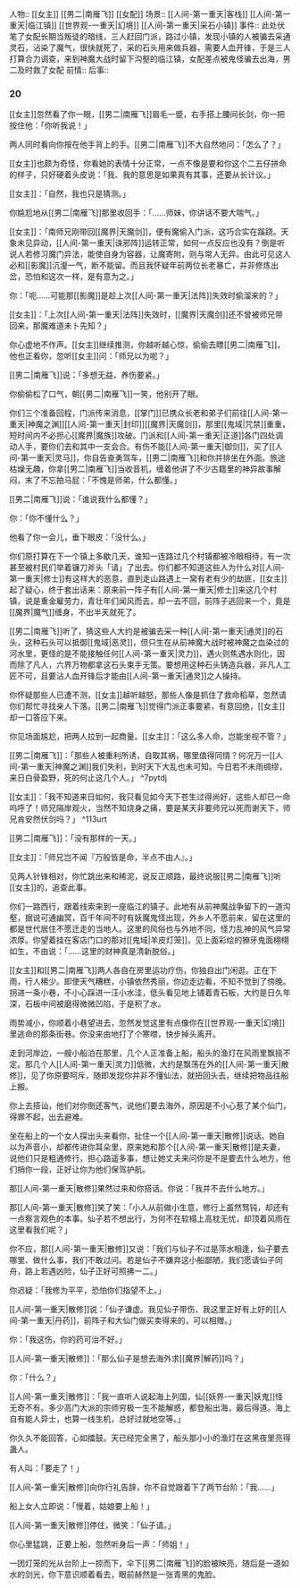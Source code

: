 人物:: [[女主]] [[男二|南雁飞]] [[女配]]
场景:: [[人间-第一重天|客栈]] [[人间-第一重天|临江镇]] [[世界观-一重天|幻境]] [[人间-第一重天|采石小镇]]
事件:: 此处伏笔了女配长期当叛徒的暗线，三人赶回门派，路过小镇，发现小镇的人被骗去采通灵石，沾染了魔气，很快就死了，采的石头用来做兵器，需要人血开锋，于是三人打算合力调查，来到神魔大战时留下沟壑的临江镇，女配差点被鬼怪骗去出海，男二及时救了女配
前情:: 
后事:: 


### 20

[[女主]]忽然看了你一眼，[[男二|南雁飞]]眉毛一蹙，右手搭上腰间长剑，你一把按住他：「你听我说！」

两人同时看向你按在他手背上的手。[[男二|南雁飞]]不大自然地问：「怎么了？」

[[女主]]也颇为奇怪，你看她的表情十分正常，一点不像是要和你这个二五仔拼命的样子，只好硬着头皮说：「我、我的意思是如果真有其事，还要从长计议。」

[[女主]]：「自然，我也只是猜测。」

你尴尬地从[[男二|南雁飞]]那里收回手：「……师妹，你讲话不要大喘气。」

[[女主]]：「南师兄刚带回[[魔界|天魔剑]]，便有魔偷入门派，这巧合实在蹊跷。天象未见异动，[[人间-第一重天|诛邪阵]]运转正常，如何一点反应也没有？倒是听说人若修习魔门异法，能使自身为容器，让魔寄附，则与常人无异。由此可见这人必和[[影魔]]沆瀣一气，断不能留。而且我怀疑年前两位长老暴亡，并非修炼出岔，恐怕和这次一样，是有意为之。」

你：「呃……可能那[[影魔]]是趁上次[[人间-第一重天|法阵]]失效时偷溜来的？」

[[女主]]：「上次[[人间-第一重天|法阵]]失效时，[[魔界|天魔剑]]还不曾被师兄带回来，那魔难道未卜先知？」

你心虚地不作声。[[女主]]继续推测，你越听越心惊，偷偷去瞟[[男二|南雁飞]]，他也正看你，忽听[[女主]]问：「师兄以为呢？」

[[男二|南雁飞]]说：「多想无益，养伤要紧。」

你偷偷松了口气，朝[[男二|南雁飞]]一笑，他别开了眼。

你们三个准备回程，门派传来消息，[[掌门]]已携众长老和弟子们前往[[人间-第一重天|神魔之渊]][[人间-第一重天|封印]][[魔界|天魔剑]]，那里[[鬼域|咒禁]]重重，短时间内不必担心[[魔界|魔族]]攻破。门派和[[人间-第一重天|正道]]各门四处调动人手，要你们去和其中一支会合。有伤不能[[人间-第一重天|御剑]]，买了[[人间-第一重天|灵马]]，你自告奋勇驾车，[[男二|南雁飞]]和你并排坐在外面。旅途枯燥无趣，你拿[[男二|南雁飞]]当收音机，缠着他讲了不少古籍里的神异故事解闷，末了不忘拍马屁：「不愧是师弟，什么都懂。」

[[男二|南雁飞]]说：「谁说我什么都懂？」

你：「你不懂什么？」

他看了你一会儿，垂下眼皮：「没什么。」

你们原打算在下一个镇上多歇几天，谁知一连路过几个村镇都被冷眼相待，有一次甚至被村民们举着镰刀斧头「请」了出去。你们都不知道这些人为什么对[[人间-第一重天|修士]]有这样大的恶意，直到走山路遇上一窝有老有少的劫匪，[[女主]]起了疑心，终于套出话来：原来前一阵子有[[人间-第一重天|修士]]来这几个村镇，说是重金雇劳力，青壮年们闻风而去，却一去不回，前阵子逃回来一个，竟是[[魔界|魔气]]缠身，不出半天就死了。

[[男二|南雁飞]]听了，猜这些人大约是被骗去采一种[[人间-第一重天|通灵]]的石头，这种石头可以抵御[[鬼域|恶灵]]，但只生在从前神魔大战时被神魔之血染过的河水里，更怪的是不能接触任何[[人间-第一重天|灵力]]，遇火则焦遇水则化，因而除了凡人，六界万物都拿这石头束手无策。要想用这种石头铸造兵器，非凡人工匠不可，且要沾人血开锋后才能由[[人间-第一重天|通灵]]之人操持。

你怀疑那些人已遭不测，[[女主]]越听越怒，那些人像是抓住了救命稻草，忽然请你们帮忙寻找亲人下落。[[男二|南雁飞]]觉得门派正事要紧，有意回绝，[[女主]]却一口答应下来。

你见场面尴尬，把两人拉到一起商量。[[女主]]：「这么多人命，岂能坐视不管？」

[[男二|南雁飞]]：「那些人被重利所诱，自取其祸，哪里值得同情？何况万一[[人间-第一重天|神魔之渊]]我们失利，到时天下大乱也未可知。今日若不未雨绸缪，来日白骨盈野，死的何止这几个人。」 ^7pytdj

[[女主]]：「我不知道来日如何，我只看见如今天下苍生过得尚好，这些人却已一命呜呼了！师兄隔岸观火，当然不知烧身之痛，要是某天非要师兄以死而谢天下，师兄肯安然伏剑吗？」 ^113urt

[[男二|南雁飞]]：「没有那样的一天。」

[[女主]]：「师兄岂不闻『万般皆是命，半点不由人』。」

见两人针锋相对，你忙跳出来和稀泥，说反正顺路，最终说服[[男二|南雁飞]]听[[女主]]的，追查此事。

你们一路西行，跟着线索来到一座临江的镇子。此地有从前神魔战争留下的一道沟壑，据说可通幽冥，百千年间不时有妖魔鬼怪出现，外乡人不愿前来，留在这里的都是世代居住不愿迁走的当地人。这里的风俗也与外地不同，怪力乱神的风气异常浓厚。你望着挂在客店门口的那对[[鬼域|羊皮灯笼]]，见上面彩绘的獠牙鬼面栩栩如生，不由说：「……这里的财神真是清新脱俗。」

[[女主]]和[[男二|南雁飞]]两人各自在房里运功疗伤，你独自出门闲逛。正在下雨，行人稀少。即使天气糟糕，小镇依然秀丽，你边走边看，不知不觉到了傍晚。拐进一条小巷，不小心踩进一汪小水洼，低头看见地上铺着青石板，大约是日久年深，石板中间被磨得微微凹陷，于是积了水。

雨势减小，你顺着小巷望进去，忽然发觉这里有点像你在[[世界观-一重天|幻境]]里逃命的那条街巷。你没来由地打了个寒噤，快步掉头离开。

走到河岸边，一艘小船泊在那里，几个人正准备上船，船头的渔灯在风雨里飘摇不定。那几个人[[人间-第一重天|灵力]]低微，大约是飘荡在外的[[人间-第一重天|散修]]，见了你原要呵斥，随即发现你并非不懂仙法，就扭回头去，继续把物品往船上搬。

你上去搭讪，他们对你倒还客气，说他们要去海外，原因是不小心惹了某个仙门，得罪不起，出去避难。

坐在船上的一个女人探出头来看你，扯住一个[[人间-第一重天|散修]]说话。她自以为声音小，却都传进你耳朵里，原来她和那个[[人间-第一重天|散修]]是夫妻，说他们只是粗通修行，担心路遥多事，想让她丈夫来问你是不是要去什么地方，他们捎你一段，正好让你为他们保驾护航。

那[[人间-第一重天|散修]]果然过来和你搭话。你说：「我并不去什么地方。」

那[[人间-第一重天|散修]]笑了笑：「小人从前做小生意，修行上虽然驽钝，却还有一点察言观色的本事。仙子若不想出行，为何不在软榻上高枕无忧，却顶着风雨在这里看我们呢？」

你不应，那[[人间-第一重天|散修]]又说：「我们与仙子不过是萍水相逢，仙子要去哪里、做什么事，我们不敢过问。若是仙子不嫌弃这小船鄙陋，我们愿请仙子同舟，路上若遇凶险，仙子正好可照拂一二。」

你迟疑：「我修为平平，恐怕你们指望不上。」

[[人间-第一重天|散修]]说：「仙子谦虚。我见仙子带伤，我这里正好有上好的[[人间-第一重天|丹药]]，前阵子和大仙门做买卖得来的，可以相赠。」

你：「我这伤，你的药可治不好。」

[[人间-第一重天|散修]]：「那么仙子是想去海外求[[魔界|解药]]吗？」

你：「什么？」

[[人间-第一重天|散修]]：「我一直听人说起海上列国，仙[[妖界-一重天|妖鬼]]怪无奇不有。多少高门大派的宗师穷极一生不能解惑，都登船出海，最后得道。海上自有能人异士，也算一线生机，总好过就地空等。」

你久久不能回答，心如擂鼓。天已经完全黑了，船头那小小的渔灯在这黑夜里亮得蛊人。

有人叫：「要走了！」

[[人间-第一重天|散修]]向你行礼告辞，你不自觉跟着下了两节台阶：「我……」

船上女人立即说：「慢着，姑娘要上船！」

[[人间-第一重天|散修]]停住，微笑：「仙子请。」

你心里猛跳，正要上船，忽然听身后一声：「师姐！」

一团灯笼的光从台阶上一掠而下，伞下[[男二|南雁飞]]的脸被映亮，随后是一道如水的剑光，你下意识顺着看去，眼前赫然是一张青黑的鬼脸。